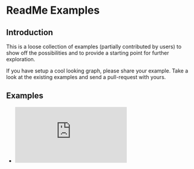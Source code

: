 # ReadMe Examples

## Introduction
This is a loose collection of examples (partially contributed by users) to show off the possibilities and to provide a starting point for further exploration.

If you have setup a cool looking graph, please share your example. Take a look at the existing examples and send a pull-request with yours.

## Examples
* ![Stacked Bar Graph (InfluxDB)](https://github.com/VolkovLabs/volkovlabs-echarts-panel/raw/main/examples/stacked_bar_graph_influxdb.md)

